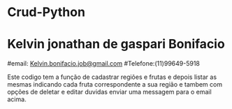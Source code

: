 # Crud-Python


# Kelvin jonathan de gaspari Bonifacio
#email: Kelvin.bonifacio.job@gmail.com
#Telefone:(11)99649-5918


Este codigo tem a função de cadastrar regiões e frutas e depois listar as mesmas indicando cada 
fruta correspondente a sua região e tambem com opções de deletar e editar duvidas enviar uma messagem para o email acima.
